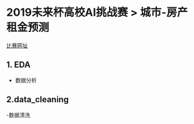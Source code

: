 # 2019未来杯高校AI挑战赛 > 城市-房产租金预测
[比赛网址](https://ai.futurelab.tv/contest_detail/3)

## 1. EDA

- 数据分析
## 2.data_cleaning

-数据清洗
